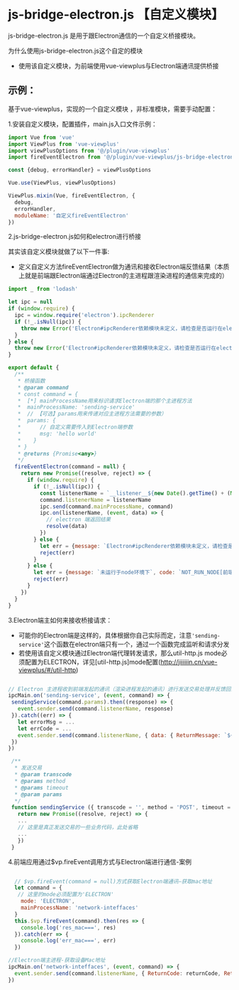 # js-bridge-electron.js 【自定义模块】

js-bridge-electron.js 是用于跟Electron通信的一个自定义桥接模块。

为什么使用js-bridge-electron.js这个自定的模块

+ 使用该自定义模块，为前端使用vue-viewplus与Electron端通讯提供桥接

## 示例：

基于vue-viewplus，实现的一个自定义模块 ，非标准模块，需要手动配置：

1.安装自定义模块，配置插件，main.js入口文件示例：

```js
import Vue from 'vue'
import ViewPlus from 'vue-viewplus'
import viewPlusOptions from '@/plugin/vue-viewplus'
import fireEventElectron from '@/plugin/vue-viewplus/js-bridge-electron.js'

const {debug, errorHandler} = viewPlusOptions

Vue.use(ViewPlus, viewPlusOptions)

ViewPlus.mixin(Vue, fireEventElectron, {
  debug,
  errorHandler,
  moduleName: '自定义fireEventElectron'
})
```

2.js-bridge-electron.js如何和electron进行桥接

其实该自定义模块就做了以下一件事:
+ 定义自定义方法fireEventElectron做为通讯和接收Electron端反馈结果（本质上就是前端跟Electron端通过Electron的主进程跟渲染进程的通信来完成的）

```js
import _ from 'lodash'

let ipc = null
if (window.require) {
  ipc = window.require('electron').ipcRenderer
  if (!_.isNull(ipc)) {
    throw new Error('Electron#ipcRenderer依赖模块未定义，请检查是否运行在electron客户端')
  }
} else {
  throw new Error('Electron#ipcRenderer依赖模块未定义，请检查是否运行在electron客户端')
}

export default {
  /**
   * 桥接函数
   * @param command
   * const command = {
   *  [*] mainProcessName用来标识请求Electron端的那个主进程方法
   *  mainProcessName: 'sending-service'
   *  // 【可选】params用来传递对应主进程方法需要的参数）
   *  params: {
   *      // 自定义需要传入到Electron端参数
   *      msg: 'hello world'
   *    }
   * }
   * @returns {Promise<any>}
   */
  fireEventElectron(command = null) {
    return new Promise((resolve, reject) => {
      if (window.require) {
        if (!_.isNull(ipc)) {
          const listenerName = `__listener__${new Date().getTime() + (Math.random() * 10).toFixed(5).toString().replace('.', '')}`
          command.listenerName = listenerName
          ipc.send(command.mainProcessName, command)
          ipc.on(listenerName, (event, data) => {
            // electron 端返回结果
            resolve(data)
          })
        } else {
          let err = {message: `Electron#ipcRenderer依赖模块未定义，请检查是否运行在electron客户端`, code: `NOT_FIND_ELECTRON_IPCRENDERER[前端]`}
          reject(err)
        }
      } else {
        let err = {message: `未运行于node环境下`, code: `NOT_RUN_NODE[前端]`}
        reject(err)
      }
    })
  }
}

```

3.Electron端主如何来接收桥接请求：

 + 可能你的Electron端是这样的，具体根据你自己实际而定，注意`'sending-service'`这个函数在electron端只有一个，通过一个函数完成监听和请求分发
 + 若使用该自定义模块通过Electron端代理转发请求，那么util-http.js mode必须配置为ELECTRON，详见[util-http.js]mode配置(http://jiiiiiin.cn/vue-viewplus/#/util-http)

 ```js

 // Electron 主进程收到前端发起的通讯（渲染进程发起的通讯）进行发送交易处理并反馈回去
ipcMain.on('sending-service', (event, command) => {
  sendingService(command.params).then((response) => {
    event.sender.send(command.listenerName, response)
  }).catch((err) => {
    let errorMsg = ...
    let errCode = ...
    event.sender.send(command.listenerName, { data: { ReturnMessage: `${errorMsg}`, ReturnCode: `${errCode}ELECTRON` } })
  })
})

  /**
   * 发送交易
   * @param transcode
   * @params method
   * @params timeout
   * @param params
   */
  function sendingService ({ transcode = '', method = 'POST', timeout = 60000, params = {} } = {}) {
    return new Promise((resolve, reject) => {
    ...
    // 这里是真正发送交易的一些业务代码，此处省略
    ...
    })
  }

  ```

 4.前端应用通过$vp.fireEvent调用方式与Electron端进行通信-案例

```js

  // $vp.fireEvent(command = null)方式获取Electron端通讯—获取mac地址
  let command = {
   // 这里的mode必须配置为'ELECTRON'
    mode: 'ELECTRON',
    mainProcessName: 'network-inteffaces'
  }
  this.$vp.fireEvent(command).then(res => {
    console.log('res_mac===', res)
  }).catch(err => {
    console.log('err_mac===', err)
  })

//Electron端主进程-获取设备Mac地址
ipcMain.on('network-inteffaces', (event, command) => {
  event.sender.send(command.listenerName, { ReturnCode: returnCode, ReturnMessage: returnMessage, data: { MacAddress: macAddress } })
})
```

